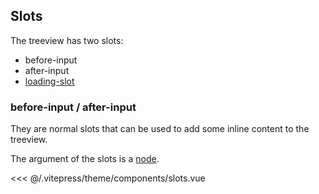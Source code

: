 ## Slots

The treeview has two slots:
- before-input
- after-input
- [loading-slot](./async.md)

### before-input / after-input

They are normal slots that can be used to add some inline content to the treeview.

The argument of the slots is a [node](./properties#node).

<<< @/.vitepress/theme/components/slots.vue

<slots/>
